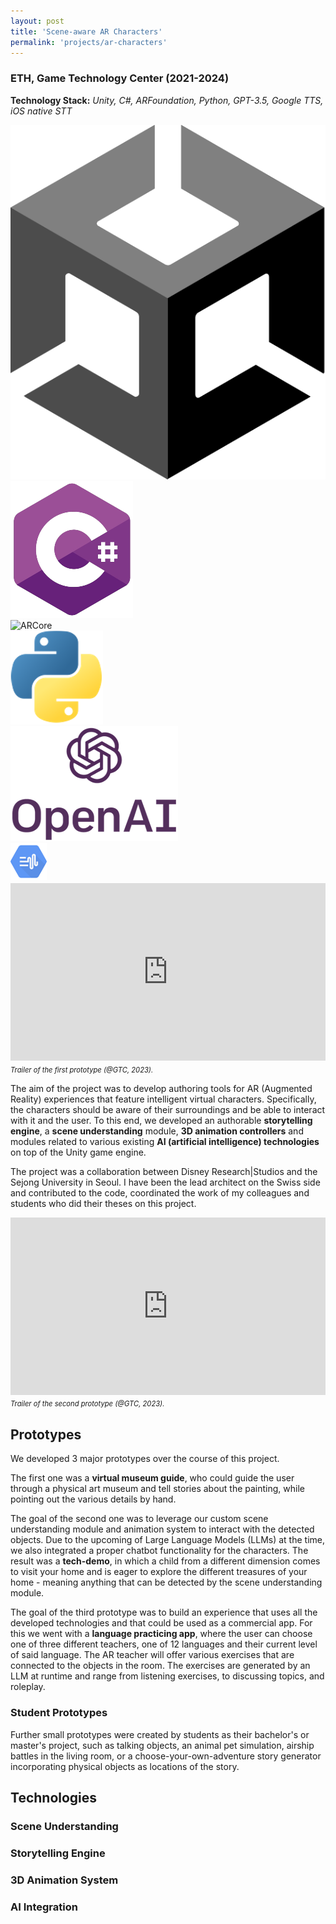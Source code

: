 ```yaml
---
layout: post
title: 'Scene-aware AR Characters'
permalink: 'projects/ar-characters'
---
```


### ETH, Game Technology Center (2021-2024)
**Technology Stack:** *Unity, C#, ARFoundation, Python, GPT-3.5, Google TTS, iOS native STT*

<div class="project-page-icon-bar">
  <div class="icon-container float-left">
    <img src="../assets/img/unity.png" alt="Unity">
  </div>
  <div class="icon-container float-left">
    <img src="../assets/img/csharp.png" alt="C#">
  </div>
  <div class="icon-container float-left">
    <img src="../assets/img/arCore.png" alt="ARCore">
  </div>
  <div class="icon-container float-left">
    <img src="../assets/img/python.png" alt="Python">
  </div>
  <div class="icon-container float-left">
    <img src="../assets/img/openAI.png" alt="OpenAI">
  </div>
  <div class="icon-container float-left">
    <img src="../assets/img/googleTTS.png" alt="Google TTS">
  </div>
</div>

<div style="width:100%; aspect-ratio:16/9; float:none; clear:both; margin:2px auto;">
  <embed
    src="https://www.youtube.com/embed/tInU3o2MZXc?autohide=1&autoplay=0"
    wmode="transparent"
    type="video/mp4"
    width="100%" height="100%"
    allow="autoplay; encrypted-media; picture-in-picture"
    allowfullscreen
    title="Keyboard Cat"
  >
</div>
<p style="margin-top:0;">
  <i style="font-size:0.8em;">Trailer of the first prototype (@GTC, 2023).</i>
</p>

<p>
The aim of the project was to develop authoring tools for AR (Augmented Reality) experiences that feature intelligent virtual characters. Specifically, the characters should be aware of their surroundings and be able to interact with it and the user. To this end, we developed an authorable <b>storytelling engine</b>, a <b>scene understanding</b> module, <b>3D animation controllers</b> and modules related to various existing <b>AI (artificial intelligence) technologies</b> on top of the Unity game engine.
</p>

<p>
The project was a collaboration between Disney Research|Studios and the Sejong University in Seoul. I have been the lead architect on the Swiss side and contributed to the code, coordinated the work of my colleagues and students who did their theses on this project. 
</b>

<div style="width:100%; aspect-ratio:16/9; float: none; clear: both; margin: 2px auto;">
  <embed
    src="https://www.youtube.com/embed/oUiEA9RSg_w?autohide=1&autoplay=0"
    wmode="transparent"
    type="video/mp4"
    width="100%" height="100%"
    allow="autoplay; encrypted-media; picture-in-picture"
    allowfullscreen
    title="Keyboard Cat"
  >
</div>
<p style="margin-top:0;">
  <i style="font-size:0.8em;">Trailer of the second prototype (@GTC, 2023).</i>
</p>

<h2>Prototypes</h2>
We developed 3 major prototypes over the course of this project. 

<p>The first one was a <b>virtual museum guide</b>, who could guide the user through a physical art museum and tell stories about the painting, while pointing out the various details by hand.</p>

<p>The goal of the second one was to leverage our custom scene understanding module and animation system to interact with the detected objects. Due to the upcoming of Large Language Models (LLMs) at the time, we also integrated a proper chatbot functionality for the characters. The result was a <b>tech-demo</b>, in which a child from a different dimension comes to visit your home and is eager to explore the different treasures of your home - meaning anything that can be detected by the scene understanding module.</p>

<p>The goal of the third prototype was to build an experience that uses all the developed technologies and that could be used as a commercial app. For this we went with a <b>language practicing app</b>, where the user can choose one of three different teachers, one of 12 languages and their current level of said language. The AR teacher will offer various exercises that are connected to the objects in the room. The exercises are generated by an LLM at runtime and range from listening exercises, to discussing topics, and roleplay.</p>

<h3>Student Prototypes</h3>
<p>Further small prototypes were created by students as their bachelor's or master's project, such as talking objects, an animal pet simulation, airship battles in the living room, or a choose-your-own-adventure story generator incorporating physical objects as locations of the story.</p>

<h2>Technologies</h2>
<h3>Scene Understanding</h3>
<h3>Storytelling Engine</h3>
<h3>3D Animation System</h3>
<h3>AI Integration</h3>